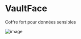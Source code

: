 # VaultFace
Coffre fort pour données sensibles

![image](https://github.com/user-attachments/assets/0ef016f6-b4d2-48f7-924a-8ee0fa1fd49b)

